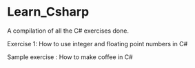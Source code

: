 # Learn_Csharp
A compilation of all the C# exercises done.

Exercise 1: How to use integer and floating point numbers in C#



Sample exercise : How to make coffee in C#






